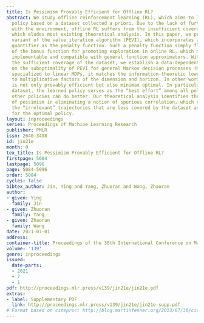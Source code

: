 ```yaml
---
title: Is Pessimism Provably Efficient for Offline RL?
abstract: We study offline reinforcement learning (RL), which aims to learn an optimal
  policy based on a dataset collected a priori. Due to the lack of further interactions
  with the environment, offline RL suffers from the insufficient coverage of the dataset,
  which eludes most existing theoretical analysis. In this paper, we propose a pessimistic
  variant of the value iteration algorithm (PEVI), which incorporates an uncertainty
  quantifier as the penalty function. Such a penalty function simply flips the sign
  of the bonus function for promoting exploration in online RL, which makes it easily
  implementable and compatible with general function approximators. Without assuming
  the sufficient coverage of the dataset, we establish a data-dependent upper bound
  on the suboptimality of PEVI for general Markov decision processes (MDPs). When
  specialized to linear MDPs, it matches the information-theoretic lower bound up
  to multiplicative factors of the dimension and horizon. In other words, pessimism
  is not only provably efficient but also minimax optimal. In particular, given the
  dataset, the learned policy serves as the “best effort” among all policies, as no
  other policies can do better. Our theoretical analysis identifies the critical role
  of pessimism in eliminating a notion of spurious correlation, which emerges from
  the “irrelevant” trajectories that are less covered by the dataset and not informative
  for the optimal policy.
layout: inproceedings
series: Proceedings of Machine Learning Research
publisher: PMLR
issn: 2640-3498
id: jin21e
month: 0
tex_title: Is Pessimism Provably Efficient for Offline RL?
firstpage: 5084
lastpage: 5096
page: 5084-5096
order: 5084
cycles: false
bibtex_author: Jin, Ying and Yang, Zhuoran and Wang, Zhaoran
author:
- given: Ying
  family: Jin
- given: Zhuoran
  family: Yang
- given: Zhaoran
  family: Wang
date: 2021-07-01
address:
container-title: Proceedings of the 38th International Conference on Machine Learning
volume: '139'
genre: inproceedings
issued:
  date-parts:
  - 2021
  - 7
  - 1
pdf: http://proceedings.mlr.press/v139/jin21e/jin21e.pdf
extras:
- label: Supplementary PDF
  link: http://proceedings.mlr.press/v139/jin21e/jin21e-supp.pdf
# Format based on citeproc: http://blog.martinfenner.org/2013/07/30/citeproc-yaml-for-bibliographies/
---
```

